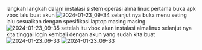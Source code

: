 langkah langkah dalam instalasi sistem operasi alma linux
pertama buka apk vbox lalu buat akun
![2024-01-23_09-34](https://github.com/wawanalbittra/instalasi-sistem-operasi-linux-/assets/157441250/d117e2dd-03ba-4915-8477-e7cae53940ff)
selanjut nya buka menu seting lalu sesuaikan dengan spesifikasi laptop masing masing
![2024-01-23_09-35](https://github.com/wawanalbittra/instalasi-sistem-operasi-linux-/assets/157441250/7084ed46-598e-4e0f-a615-3ea16b0a7e7a)
setelah itu vbox akan instalasi almalinux selanjut nya kita tinggal login kembali dengan akun yang sudah kita buat![2024-01-23_09-33](https://github.com/wawanalbittra/instalasi-sistem-operasi-linux-/assets/157441250/2c8551be-3c9c-46da-ae7e-a0daf2892359)
![2024-01-23_09-33](https://github.com/wawanalbittra/instalasi-sistem-operasi-linux-/assets/157441250/5fef1df9-6fed-4464-b3c4-9e8cd5c9f725)
